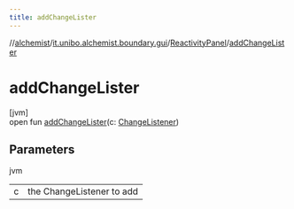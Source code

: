 ```yaml
---
title: addChangeLister
---
```

//[alchemist](../../../index.html)/[it.unibo.alchemist.boundary.gui](../index.html)/[ReactivityPanel](index.html)/[addChangeLister](add-change-lister.html)



# addChangeLister



[jvm]\
open fun [addChangeLister](add-change-lister.html)(c: [ChangeListener](https://docs.oracle.com/javase/8/docs/api/javax/swing/event/ChangeListener.html))



## Parameters


jvm

| | |
|---|---|
| c | the ChangeListener to add |




